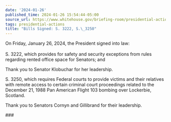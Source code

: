 ```yaml
---
date: '2024-01-26'
published_time: 2024-01-26 15:54:44-05:00
source_url: https://www.whitehouse.gov/briefing-room/presidential-actions/2024/01/26/bills-signed-s-3222-s-3250/
tags: presidential-actions
title: "Bills Signed: S. 3222, S.\_3250"
---
```

 
On Friday, January 26, 2024, the President signed into law:  
   
S. 3222, which provides for safety and security exceptions from rules
regarding rented office space for Senators; and

Thank you to Senator Klobuchar for her leadership.

S. 3250, which requires Federal courts to provide victims and their
relatives with remote access to certain criminal court proceedings
related to the December 21, 1988 Pan American Flight 103 bombing over
Lockerbie, Scotland.  
  
Thank you to Senators Cornyn and Gillibrand for their leadership.

\###
